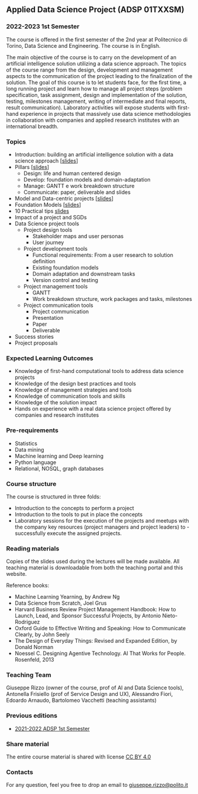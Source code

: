 ## Applied Data Science Project (ADSP 01TXXSM)

### 2022-2023 1st Semester

The course is offered in the first semester of the 2nd year at Politecnico di Torino, Data Science and Engineering. The course is in English. 

The main objective of the course is to carry on the development of an artificial intelligence solution utilizing a data science approach. The topics of the course range from the design, development and management aspects to the communication of the project leading to the finalization of the solution.
The goal of this course is to let students face, for the first time, a long running project and learn how to manage all project steps (problem specification, task assignment, design and implementation of the solution, testing, milestones management, writing of intermediate and final reports, result communication).
Laboratory activities will expose students with first-hand experience in projects that massively use data science methodologies in collaboration with companies and applied research institutes with an international breadth.

### Topics
- Introduction: building an artificial intelligence solution with a data science approach [[slides](https://adsp-polito.github.io/2022/L1%20-%20ADSP%20-%20Intro.pdf)]
- Pillars [[slides](https://adsp-polito.github.io/2022/L2%20-%20ADSP%20-%20Pillars.pdf)]
  - Design: life and human centered design
  - Develop: foundation models and domain-adaptation
  - Manage: GANTT e work breakdown structure
  - Communicate: paper, deliverable and slides
- Model and Data-centric projects [[slides](https://adsp-polito.github.io/2022/L3%20-%20ADSP%20-%20Model%20_%20Data-centric%20projects.pdf)]
- Foundation Models [[slides](https://adsp-polito.github.io/2022/L4%20-%20ADSP%20-%20Foundation%20models.pdf)]
- 10 Practical tips [slides](https://adsp-polito.github.io/2022/L5%20-%20ADSP%20-%2010%20practical%20tips.pdf)
- Impact of a project and SGDs <!-- [[slides]()] -->
- Data Science project tools
  - Project design tools
    - Stakeholder maps and user personas
    - User journey
  - Project development tools 
    - Functional requirements: From a user research to solution definition
    - Existing foundation models
    - Domain adaptation and downstream tasks
    - Version control and testing
  - Project management tools <!-- [[slides]()] -->
    - GANTT
    - Work breakdown structure, work packages and tasks, milestones
  - Project communication tools
    - Project communication
    - Presentation <!-- [[slides]()] -->
    - Paper <!-- [[slides]()] -->
    - Deliverable <!-- [[slides]()] -->
- Success stories <!-- [[slides]()] -->
- Project proposals <!-- [[slides]()] -->

### Expected Learning Outcomes 
- Knowledge of first-hand computational tools to address data science projects  
- Knowledge of the design best practices and tools
- Knowledge of management strategies and tools
- Knowledge of communication tools and skills
- Knowledge of the solution impact 
- Hands on experience with a real data science project offered by companies and research institutes

### Pre-requirements 
- Statistics
- Data mining
- Machine learning and Deep learning 
- Python language
- Relational, NOSQL, graph databases

### Course structure 
The course is structured in three folds: 
- Introduction to the concepts to perform a project
- Introduction to the tools to put in place the concepts
- Laboratory sessions for the execution of the projects and meetups with the company key resources (project managers and project leaders) to - successfully execute the assigned projects.

### Reading materials 
Copies of the slides used during the lectures will be made available. All teaching material is downloadable from both the teaching portal and this website. 

Reference books: 
- Machine Learning Yearning, by Andrew Ng
- Data Science from Scratch, Joel Grus
- Harvard Business Review Project Management Handbook: How to Launch, Lead, and Sponsor Successful Projects, by Antonio Nieto-Rodriguez
- Oxford Guide to Effective Writing and Speaking: How to Communicate Clearly, by John Seely
- The Design of Everyday Things: Revised and Expanded Edition, by Donald Norman
- Noessel C. Designing Agentive Technology. AI That Works for People. Rosenfeld, 2013

### Teaching Team
Giuseppe Rizzo (owner of the course, prof of AI and Data Science tools), Antonella Frisiello (prof of Service Design and UX), Alessandro Fiori, Edoardo Arnaudo, Bartolomeo Vacchetti (teaching assistants)

### Previous editions
- [2021-2022 ADSP 1st Semester](https://adsp-polito.github.io/2021/)

### Share material
The entire course material is shared with license [CC BY 4.0](https://creativecommons.org/licenses/by/4.0/) 

### Contacts
For any question, feel you free to drop an email to <giuseppe.rizzo@polito.it>
